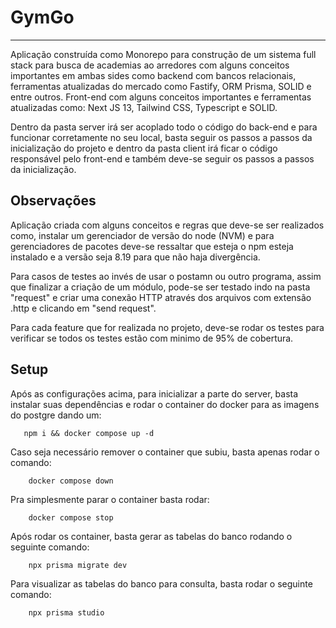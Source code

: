 # GymGo

---

Aplicação construída como Monorepo para construção de um sistema full stack para busca de academias ao arredores com alguns conceitos importantes em ambas sides como backend com bancos relacionais, ferramentas atualizadas do mercado como Fastify, ORM Prisma, SOLID e entre outros. Front-end com alguns conceitos importantes e ferramentas atualizadas como: Next JS 13, Tailwind CSS, Typescript e SOLID.

Dentro da pasta server irá ser acoplado todo o código do back-end e para funcionar corretamente no seu local, basta seguir os passos a passos da inicialização do projeto e dentro da pasta client irá ficar o código responsável pelo front-end e também deve-se seguir os passos a passos da inicialização.

## Observações

Aplicação criada com alguns conceitos e regras que deve-se ser realizados como, instalar um gerenciador de versão do node (NVM) e para gerenciadores de pacotes deve-se ressaltar que esteja o npm esteja instalado e a versão seja 8.19 para que não haja divergência.

Para casos de testes ao invés de usar o postamn ou outro programa, assim que finalizar a criação de um módulo, pode-se ser testado indo na pasta "request" e criar uma conexão HTTP através dos arquivos com extensão .http e clicando em "send request".

Para cada feature que for realizada no projeto, deve-se rodar os testes para verificar se todos os testes estão com minimo de 95% de cobertura.

## Setup

Após as configurações acima, para inicializar a parte do server, basta instalar suas dependências e rodar o container do docker para as imagens do postgre dando um:

```
   npm i && docker compose up -d
```

Caso seja necessário remover o container que subiu, basta apenas rodar o comando:

```
    docker compose down
```

Pra simplesmente parar o container basta rodar:

```
    docker compose stop
```

Após rodar os container, basta gerar as tabelas do banco rodando o seguinte comando:

```
    npx prisma migrate dev
```

Para visualizar as tabelas do banco para consulta, basta rodar o seguinte comando:

```
    npx prisma studio
```


